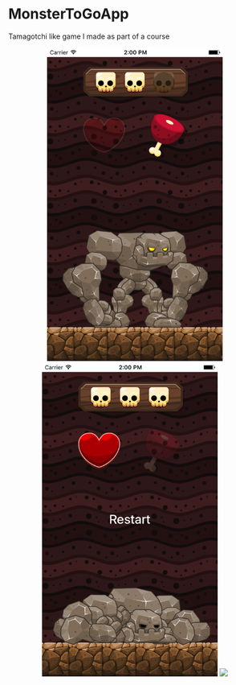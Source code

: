 # MonsterToGoApp
Tamagotchi like game I made as part of a course

<p align="center">
  <img src="https://github.com/NiklasDanz/MonsterToGoApp/blob/master/Simulator%20Screen%20Shot%2010.01.2017%2C%2014.00.20.png" width="350"/>
  <img src="https://github.com/NiklasDanz/MonsterToGoApp/blob/master/Simulator%20Screen%20Shot%2010.01.2017%2C%2014.00.24.png" width="350"/>
  <img src="https://github.com/NiklasDanz/MonsterToGoApp/blob/master/Simulator%20Screen%20Shot%2010.01.2017%2C%2014.00.53.png" width="350"/>
</p>

